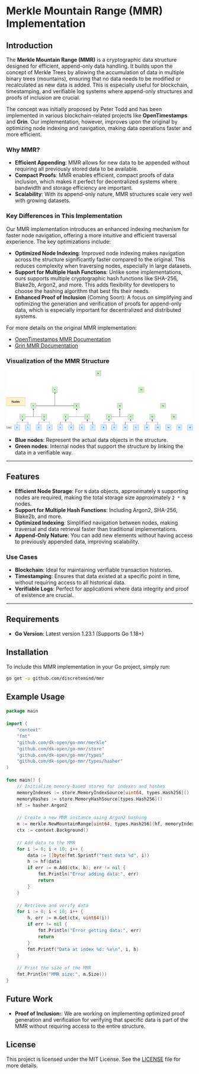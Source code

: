 # Merkle Mountain Range (MMR) Implementation

## Introduction

The **Merkle Mountain Range (MMR)** is a cryptographic data structure designed for efficient, append-only data handling. It builds upon the concept of Merkle Trees by allowing the accumulation of data in multiple binary trees (mountains), ensuring that no data needs to be modified or recalculated as new data is added. This is especially useful for blockchain, timestamping, and verifiable log systems where append-only structures and proofs of inclusion are crucial.

The concept was initially proposed by Peter Todd and has been implemented in various blockchain-related projects like **OpenTimestamps** and **Grin**. Our implementation, however, improves upon the original by optimizing node indexing and navigation, making data operations faster and more efficient.

### Why MMR?
- **Efficient Appending**: MMR allows for new data to be appended without requiring all previously stored data to be available.
- **Compact Proofs**: MMR enables efficient, compact proofs of data inclusion, which makes it perfect for decentralized systems where bandwidth and storage efficiency are important.
- **Scalability**: With its append-only nature, MMR structures scale very well with growing datasets.

### Key Differences in This Implementation
Our MMR implementation introduces an enhanced indexing mechanism for faster node navigation, offering a more intuitive and efficient traversal experience. The key optimizations include:
- **Optimized Node Indexing**: Improved node indexing makes navigation across the structure significantly faster compared to the original. This reduces complexity when traversing nodes, especially in large datasets.
- **Support for Multiple Hash Functions**: Unlike some implementations, ours supports multiple cryptographic hash functions like SHA-256, Blake2b, Argon2, and more. This adds flexibility for developers to choose the hashing algorithm that best fits their needs.
- **Enhanced Proof of Inclusion** (Coming Soon): A focus on simplifying and optimizing the generation and verification of proofs for append-only data, which is especially important for decentralized and distributed systems.

For more details on the original MMR implementation:
- [OpenTimestamps MMR Documentation](https://github.com/opentimestamps/opentimestamps-server/blob/master/doc/merkle-mountain-range.md)
- [Grin MMR Documentation](https://github.com/mimblewimble/grin/blob/master/doc/mmr.md)

### Visualization of the MMR Structure
![MMR Structure](./doc/mmr-1.png)

- **Blue nodes**: Represent the actual data objects in the structure.
- **Green nodes**: Internal nodes that support the structure by linking the data in a verifiable way.

---

## Features
- **Efficient Node Storage**: For `N` data objects, approximately `N` supporting nodes are required, making the total storage size approximately `2 * N` nodes.
- **Support for Multiple Hash Functions**: Including Argon2, SHA-256, Blake2b, and more.
- **Optimized Indexing**: Simplified navigation between nodes, making traversal and data retrieval faster than traditional implementations.
- **Append-Only Nature**: You can add new elements without having access to previously appended data, improving scalability.

### Use Cases
- **Blockchain**: Ideal for maintaining verifiable transaction histories.
- **Timestamping**: Ensures that data existed at a specific point in time, without requiring access to all historical data.
- **Verifiable Logs**: Perfect for applications where data integrity and proof of existence are crucial.

---

## Requirements

- **Go Version**: Latest version 1.23.1 (Supports Go 1.18+)

## Installation

To include this MMR implementation in your Go project, simply run:

```bash
go get -u github.com/discretemind/mmr
```

## Example Usage

```go
package main

import (
	"context"
	"fmt"
	"github.com/dk-open/go-mmr/merkle"
	"github.com/dk-open/go-mmr/store"
	"github.com/dk-open/go-mmr/types"
	"github.com/dk-open/go-mmr/types/hasher"
)

func main() {
	// Initialize memory-based stores for indexes and hashes
	memoryIndexes := store.MemoryIndexSource[uint64, types.Hash256]()
	memoryHashes := store.MemoryHashSource[types.Hash256]()
	hf := hasher.Argon2

	// Create a new MMR instance using Argon2 hashing
	m := merkle.NewMountainRange[uint64, types.Hash256](hf, memoryIndexes, memoryHashes)
	ctx := context.Background()

	// Add data to the MMR
	for i := 0; i < 10; i++ {
		data := []byte(fmt.Sprintf("test data %d", i))
		h := hf(data)
		if err := m.Add(ctx, h); err != nil {
			fmt.Println("Error adding data:", err)
			return
		}
	}

	// Retrieve and verify data
	for i := 0; i < 10; i++ {
		h, err := m.Get(ctx, uint64(i))
		if err != nil {
			fmt.Println("Error getting data:", err)
			return
		}
		fmt.Printf("Data at index %d: %x\n", i, h)
	}

	// Print the size of the MMR
	fmt.Println("MMR size:", m.Size())
}
```

## Future Work
- **Proof of Inclusion:**: We are working on implementing optimized proof generation and verification for verifying that specific data is part of the MMR without requiring access to the entire structure.

## License

This project is licensed under the MIT License. See the [LICENSE](LICENSE) file for more details.

